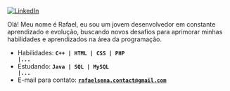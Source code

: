 [![LinkedIn](https://img.shields.io/badge/LinkedIn-blue?style=for-the-badge&logo=linkedin&logoColor=white)](https://www.linkedin.com/in/rafaznj/)

Olá! Meu nome é Rafael, eu sou um jovem desenvolvedor em constante aprendizado e evolução, buscando novos desafios para aprimorar minhas habilidades e aprendizados na área da programação. 
- Habilidades: <code>**C++ | HTML | CSS | PHP |...**</code>
- Estudando: <code>**Java | SQL | MySQL |...**</code>
- E-mail para contato: <code>**rafaelsena.contact@gmail.com**</code>
